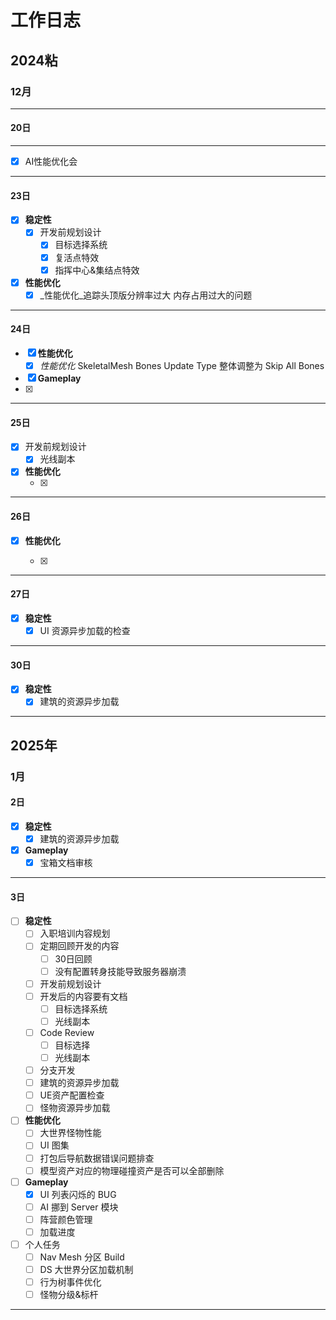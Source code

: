 # 工作日志
## 2024粘
### 12月
---
#### 20日
---

- [x] AI性能优化会 

---

#### 23日
- [x] **稳定性**
  - [x] 开发前规划设计
    - [x] 目标选择系统
    - [x] 复活点特效
    - [x] 指挥中心&集结点特效

- [x] **性能优化**
  - [x] _性能优化_追踪头顶版分辨率过大 内存占用过大的问题

---

#### 24日
- [x] **性能优化**
  - [x] _性能优化_ SkeletalMesh Bones Update Type 整体调整为 Skip All Bones
- [x]   **Gameplay**
  - [x] [^后天要开会对]: _调研_ CommonUserLoading 

---

#### 25日
  - [x] 开发前规划设计
    - [x] 光线副本
- [x] **性能优化**
  - [x] [^这周需要]:行为树性能打点
---

#### 26日

- [x] **性能优化**
  
  - [x] [^这周需要]:行为树性能打点


---

#### 27日

- [x] **稳定性**
  - [x] UI 资源异步加载的检查

---

#### 30日

- [x] **稳定性**
  - [x] 建筑的资源异步加载

---

## 2025年

### 1月

#### 2日

- [x] **稳定性**
  - [x] 建筑的资源异步加载

- [x] **Gameplay**
  - [x] 宝箱文档审核
---

#### 3日

- [ ] **稳定性**
  - [ ] 入职培训内容规划
  - [ ] 定期回顾开发的内容
    - [ ] 30日回顾
    - [ ] 没有配置转身技能导致服务器崩溃
  - [ ] 开发前规划设计
  - [ ] 开发后的内容要有文档
    - [ ] 目标选择系统
    - [ ] 光线副本
  - [ ] Code Review
    - [ ] 目标选择
    - [ ] 光线副本
  - [ ] 分支开发
  - [ ] 建筑的资源异步加载
  - [ ] UE资产配置检查
  - [ ] 怪物资源异步加载
  
- [ ] **性能优化**
  - [ ] 大世界怪物性能
  - [ ] UI 图集
  - [ ] 打包后导航数据错误问题排查
  - [ ] 模型资产对应的物理碰撞资产是否可以全部删除
  
- [ ] **Gameplay**
  - [x] UI 列表闪烁的 BUG
  - [ ] AI 挪到 Server 模块
  - [ ] 阵营颜色管理
  - [ ] 加载进度

- [ ] 个人任务
  - [ ] Nav Mesh 分区 Build
  - [ ] DS 大世界分区加载机制
  - [ ]  行为树事件优化
  - [ ] 怪物分级&标杆

---